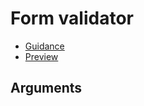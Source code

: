 # Form validator

- [Guidance](https://moj-design-system.herokuapp.com/components/form-validator)
- [Preview](https://moj-frontend.herokuapp.com/components/form-validator)

## Arguments